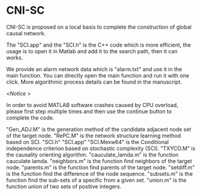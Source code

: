 # CNI-SC
CNI-SC is proposed on a local basis to complete the construction of global causal network.

The "SCI.app" and the "SCI.h" is the C++ code which is more efficient, the usage is to open it in Matlab and add it to the search path, then it can works.

We provide an alarm network data which is "alarm.txt" and use it in the main function. You can directly open the main function and run it with one click. More algorithmic process details can be found in the manuscript.

<*Notice* >

In order to avoid MATLAB software crashes caused by CPU overload, please first step multiple times and then use the continue button to complete the code.

"Gen_ADJ.M" is the generation method of the candidate adjacent node set of the target node.
"RePC.M" is the network structure learning method based on SCI.
"SCI.h" "SCI.app" "SCI.Mexw64" is the  Conditional independence criterion based on stochastic complexity (SCI).
"TXYCO.M" is the causality orienting algorithm.
"cauculate_lamda.m" is the function cauculate lamda.
"neighbors.m" is the function find neighbors of the target node.
"parents.m"  is the function find parents of the target node.
"setdiff.m"  is the function find the difference of the node sequence.
"subsets.m" is the function find the sub-sets of a specific from a given set.
"union.m" is the function union of two sets of positive integers.
